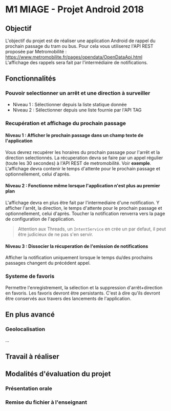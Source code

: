 # M1 MIAGE - Projet Android 2018

## Objectif

L'objectif du projet est de réaliser une application Android de rappel du prochain passage du tram ou bus.
Pour cela vous utiliserez l'API REST proposée par Metromobilité : <https://www.metromobilite.fr/pages/opendata/OpenDataApi.html>
L'affichage des rappels sera fait par l'intermédiaire de notifications.

## Fonctionnalités

### Pouvoir selectionner un arrêt et une direction à surveiller

* Niveau 1 : Sélectionner depuis la liste statique donnée
* Niveau 2 : Sélectionner depuis une liste fournie par l'API TAG

### Recupération et affichage du prochain passage

#### Niveau 1 : Afficher le prochain passage dans un champ texte de l'application

Vous devrez recupérer les horaires du prochain passage pour l'arrêt et la direction selectionnés.
La récuperation devra se faire par un appel régulier (toute les 30 secondes) à l'API REST de metromobilité. Voir **exemple**.
L'affichage devra contenir le temps d'attente pour le prochain passage et optionnellement, celui d'après.

#### Niveau 2 : Fonctionne même lorsque l'application n'est plus au premier plan

L'affichage devra en plus être fait par l'intermediaire d'une notification. Y afficher l'arrêt, la direction, le temps d'attente pour le prochain passage et optionnellement, celui d'après.
Toucher la notification renverra vers la page de configuration de l'application.
> Attention aux Threads, un `IntentService` en crée un par defaut, il peut être judicieux de ne pas s'en servir.

#### Niveau 3 : Dissocier la récuperation de l'emission de notifications

Afficher la notification uniquement lorsque le temps du/des prochains passages changent du précédent appel.

### Systeme de favoris

Permettre l'enregistrement, la sélection et la suppression d'arrêt+direction en favoris.
Les favoris devront être persistants. C'est à dire qu'ils devront être conservés aux travers des lancements de l'application.

## En plus avancé

### Geolocalisation

...

## Travail à réaliser

<!-- ### Rédaction des spécifications fonctionnelles avec

* Les cas d'utilisation principaux
* Les modèles de données globaux
* Les maquettes IHM

### Réalisation de l'application à partir des besoins exprimés et des spécifications -->

## Modalités d'évaluation du projet

<!--Le projet s'effectue uniquement en **binôme**.
Les binômes doivent se déclarer dans le document pré-renseigné sur le drive d’échange Android.
Le projet donne lieu :

* à une présentation orale (démo)
* à un livrable sous forme d’archives (zip NOM1_NOM2) -->

### Présentation orale

<!--Date : **A definir**

Lieu : **A definir**

Chaque **binôme** sera convoqué à une heure précise.

* Il dispose de 20 minutes pour préparer la démonstration (configuration de l'environnement, éditeur ouvert avec code et API du projet et toute initialisation nécessaire au lancement de l'application).
* Puis il dispose de 10 minutes pour présenter son travail
* Les 10 minutes ne pourront être dépassées : si vous n'êtes pas prêts à l'heure, le temps sera décompté.
* Présentez les différentes fonctionnalités réalisées du projet. Veillez à disposer de jeux d'essais convaincants. -->

### Remise du fichier à l'enseignant

<!-- Préparer une archive contenant :

* un répertoire « src » avec le code source du projet
* un répertoire «doc » avec
  * un fichier « sfg.pdf » pour les spécifications fonctionnelles,
  * un fichier « CR.pdf » présentant un brève compte-rendu de l’état du projet (états d’avancement : étapes réalisées et étapes non réalisées, difficultés rencontrées, choix d’architecture, idées d’améliorations)
* un répertoire « bin » avec le fichier binaire « apk » de l’application

Ce fichier sera envoyé à mickael.contreras@gmail.com au plus tard la veille de la soutenance.

* Le message aura pour sujet : NOM1_NOM2 (nom de chaque personne du binôme en ordre alphabétique).
* La pièce jointe (archive) aura également le nom : NOM1_NOM2.

Si plusieurs envois de même sujet sont envoyés, seul le dernier sera pris en compte, quel que soit l'expéditeur (NOM1 ou NOM2).
L'évaluation du projet tiendra compte de la présentation, de l’état d’avancement du projet, du nombre de fonctionnalités implémentées, de l’ergonomie de l’application et de la qualité des livrables (documents et code source). -->
